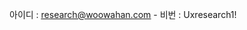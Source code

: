 아이디 : <a href="mailto:research@woowahan.com" rel="noopener" class="external-link" target="_blank"><u>research@woowahan.com</u></a>
		- 비번 : Uxresearch1!